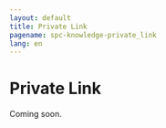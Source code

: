 ```yaml
---
layout: default
title: Private Link
pagename: spc-knowledge-private_link
lang: en
---
```


# Private Link

Coming soon.
